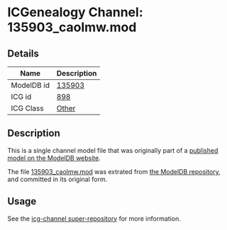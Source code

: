 # ICGenealogy Channel: 135903\_caolmw.mod

## Details

Name | Description
---- | -----------
ModelDB id | [135903](http://senselab.med.yale.edu/ModelDB/ShowModel.cshtml?model=135903)
ICG id | [898](http://icg.neurotheory.ox.ac.uk/channels/other/898)
ICG Class | [Other](http://icg.neurotheory.ox.ac.uk/channels/other)

## Description

This is a single channel model file that was originally part of a [published model on the ModelDB website](http://senselab.med.yale.edu/mModelDB/ShowModel.cshtml?model=135903).

The file [135903\_caolmw.mod](135903_caolmw.mod) was extrated from [the ModelDB repository](http://senselab.med.yale.edu/ModelDB/ShowModel.cshtml?model=135903), and committed in its original form.

## Usage

See the [icg-channel super-repository](https://github.com/icgenealogy/icg-channels) for more information.